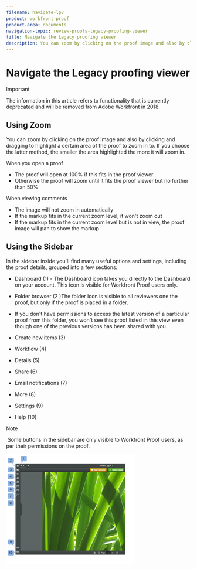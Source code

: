 ```yaml
---
filename: navigate-lpv
product: workfront-proof
product-area: documents
navigation-topic: review-proofs-legacy-proofing-viewer
title: Navigate the Legacy proofing viewer
description: You can zoom by clicking on the proof image and also by clicking and dragging to highlight a certain area of the proof to zoom in to. If you choose the latter method, the smaller the area highlighted the more it will zoom in.
---
```


# Navigate the Legacy proofing viewer

>[!IMPORTANT]
>
>The information in this article refers to functionality that is currently deprecated and will be removed from Adobe Workfront in 2018.

## Using Zoom

You can zoom by clicking on the proof image and also by clicking and dragging to highlight a certain area of the proof to zoom in to. If you choose the latter method, the smaller the area highlighted the more it will zoom in.

When you open a proof

* The proof will open at 100% if this fits in the proof viewer
* Otherwise the proof will zoom until it fits the proof viewer but no further than 50%

When viewing comments

* The image will not zoom in automatically
* If the markup fits in the current zoom level, it won't zoom out
* If the markup fits in the current zoom level but is not in view, the proof image will pan to show the markup

## Using the Sidebar

In the sidebar inside you'll find many useful options and settings, including the proof details, grouped into a few sections:

* Dashboard (1) - The Dashboard icon takes you directly to the Dashboard on your account. This icon is visible for Workfront Proof users only.
* Folder browser (2 )The folder icon&nbsp;is visible to all reviewers one the proof, but only if the proof is placed in a&nbsp;folder.
* If you don't have permissions to access the latest version of a particular proof from this folder, you won't see this proof listed in this view even though one of the previous versions has been shared with you.

* Create new items (3)&nbsp;
* Workflow (4)
* Details (5)
* Share (6)
* Email notifications (7)
* More (8)
* Settings (9)
* Help (10)

>[!NOTE]
>
>&nbsp;Some buttons&nbsp;in the sidebar are only visible to Workfront Proof users, as per their permissions on the proof.

![Sidebar.png](assets/sidebar-350x300.png)

